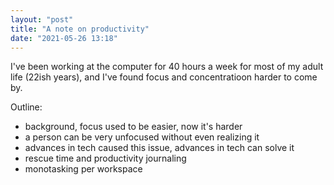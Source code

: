 ```yaml
---
layout: "post"
title: "A note on productivity"
date: "2021-05-26 13:18"
---
```


I've been working at the computer for 40 hours a week for most of my adult life (22ish years), and I've found focus and concentratioon harder to come by.

Outline:
- background, focus used to be easier, now it's harder
- a person can be very unfocused without even realizing it
- advances in tech caused this issue, advances in tech can solve it
- rescue time and productivity journaling
- monotasking per workspace